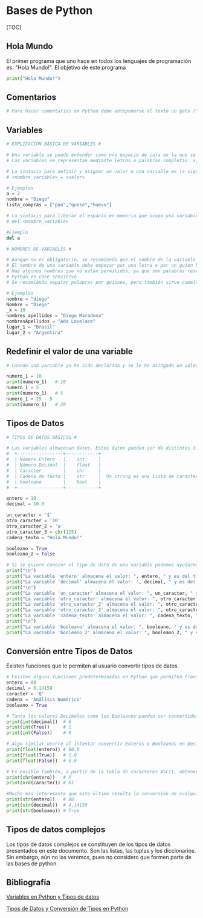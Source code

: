 # Bases de Python

[TOC]

## Hola Mundo

El primer programa que uno hace en todos los lenguajes de programación es: "Hola Mundo!". El objetivo de este programa

```python
print("Hola Mundo!")
```

## Comentarios

```python
# Para hacer comentarios en Python debe anteponerse al texto un gato ("#")
```

## Variables

```python
# EXPLICACIÓN BÁSICA DE VARIABLES #

# Una variable se puede entender como una especie de caja en la que se puede guardar un dato. Esa caja suele corresponder a una posición de memoria en la memoria del ordenador.
# Las variables se representan mediante letras o palabras completas: x, y, nombre, nombres_apellidos, etc.

# La sintaxis para definir y asignar un valor a una variable es la siguiente
# <nombre_variable> = <valor>

# Ejemplos
a = 2
nombre = "Diego"
lista_compras = ["pan","queso","huevo"]

# La sintaxis para liberar el espacio en memoria que ocupa una variable (eliminarla) es:
# del <nombre_variable>

#Ejemplo
del a
```

```python
# NOMBRES DE VARIABLES #

# Aunque no es obligatorio, se recomienda que el nombre de la variable esté relacionado con la información que se almacena en ella, para que sea más fácil entender el programa. Si el programa es trivial o mientras se está escribiendo un programa, esto no parece muy importante, pero si se consulta un programa escrito por otra persona o escrito por uno mismo pero hace tiempo, resultará mucho más fácil entender el programa si los nombres están bien elegidos.
# El nombre de una variable debe empezar por una letra o por un guion bajo (_) y puede seguir con más letras, números o guiones bajos.
# Hay algunos nombres que no están permitidos, ya que son palabras reservadas en python.
# Python es case sensitive
# Se recomienda separar palabras por guiones, pero también sirve camelCase.

# Ejemplos
nombre = "diego"
Nombre = "Diego"
_x = 10
nombres_apellidos = "Diego Maradona"
nombresApellidos = "Ada Lovelace"
lugar_1 = "Brasil"
lugar_2 = "Argentina"
```

## Redefinir el valor de una variable

```python
# Cuando una variable ya ha sido declarada y se le ha asingado un valor, (es decir, ha sido definida), se le puede reasignar un nuevo valor

numero_1 = 10
print(numero_1)   # 10
numero_1 = 5
print(numero_1)   # 5
numero_1 = 25 - 5
print(numero_1)   # 20
```



## Tipos de Datos

```python
# TIPOS DE DATOS BÁSICOS #

# Las variables almacenan datos. Estos datos pueden ser de distintos tipos:
#  +-----------------+------------+
#  | Número Entero   |    int     |
#  | Número Decimal  |    float   |
#  | Caracter        |    chr     |
#  | Cadena de texto |    str     |  Un string es una lista de carácteres
#  | booleano        |    bool    |
#  +-----------------+------------+

entero = 10
decimal = 10.0

un_caracter = '$'
otro_caracter = '10'
otro_caracter_2 = 'a'
otro_caracter_3 = chr(125)
cadena_texto = "Hola Mundo!"

booleano = True
booleano_2 = False

# Si se quiere conocer el tipo de dato de una variable podemos ayudarnos de la función type()
print("\n")
print("La variable 'entero' almacena el valor: ", entero, " y es del tipo: ", type(entero))
print("La variable 'decimal' almacena el valor: ", decimal, " y es del tipo: ", type(decimal))
print("\n")
print("La variable 'un_caracter' almacena el valor: ", un_caracter, " y es del tipo: ", type(un_caracter))
print("La variable 'otro_caracter' almacena el valor: ", otro_caracter, " y es del tipo: ", type(otro_caracter))
print("La variable 'otro_caracter_2' almacena el valor: ", otro_caracter_2, " y es del tipo: ", type(otro_caracter_2))
print("La variable 'otro_caracter_3' almacena el valor: ", otro_caracter_3, " y es del tipo: ", type(otro_caracter_3))
print("La variable 'cadena_texto' almacena el valor: ", cadena_texto, " y es del tipo: ", type(cadena_texto))
print("\n")
print("La variable 'booleano' almacena el valor: ", booleano, " y es del tipo: ", type(booleano))
print("La variable 'booleano_2' almacena el valor: ", booleano_2, " y es del tipo: ", type(booleano_2))

```

## Conversión entre Tipos de Datos

Existen funciones que le permiten al usuario convertir tipos de datos.

```python
# Existen alguns funciones predeterminadas en Python que permiten transformar un tipo de dato en otro:
entero = 80
decimal = 6.14159
caracter = 'Q'
cadena = 'Análisis Numérico'
booleano = True

# Tanto los valores Decimales como los Booleanos pueden ser convertidos en Enteros con la función int():
print(int(decimal))  # 6
print(int(True))     # 1
print(int(False))    # 0

# Algo similar ocurre al intentar convertir Enteros o Booleanos en Decimales con la función float():
print(float(entero)) # 80.0
print(float(True))   # 1.0
print(float(False))  # 0.0

# Es posible también, a partir de la tabla de caracteres ASCII, obtener el caracter correspondiente a un entero con chr() o viceversa con ord():
print(chr(entero))   # P
print(ord(caracter)) # 81

#Mucho más interesante que esto último resulta la conversión de cualquiera de los tipos de datos presentados en cadenas de texto, algo de vital importancia a la hora de presentar resultados combinándolos con texto.
print(str(entero))   # 80
print(str(decimal))  # 4.14159
print(str(booleano)) # True
```

## Tipos de datos complejos

Los tipos de datos complejos se constituyen de los tipos de datos presentados en este documento. Son las listas, las tuplas y los diccionarios. Sin embargo, aún no las veremos, pues no considero que formen parte de las bases de python.

## Bibliografía

[Variables en Python y Tipos de datos](https://www.mclibre.org/consultar/python/lecciones/python-variables.html)

[Tipos de Datos y Conversión de Tipos en Python](https://ingsosa.com/tipos-de-datos-en-python/)

